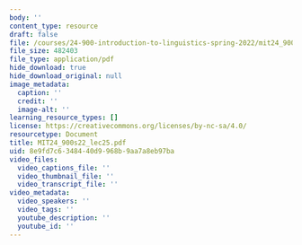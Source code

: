 ```yaml
---
body: ''
content_type: resource
draft: false
file: /courses/24-900-introduction-to-linguistics-spring-2022/mit24_900s22_lec25.pdf
file_size: 482403
file_type: application/pdf
hide_download: true
hide_download_original: null
image_metadata:
  caption: ''
  credit: ''
  image-alt: ''
learning_resource_types: []
license: https://creativecommons.org/licenses/by-nc-sa/4.0/
resourcetype: Document
title: MIT24_900s22_lec25.pdf
uid: 8e9fd7c6-3484-40d9-968b-9aa7a8eb97ba
video_files:
  video_captions_file: ''
  video_thumbnail_file: ''
  video_transcript_file: ''
video_metadata:
  video_speakers: ''
  video_tags: ''
  youtube_description: ''
  youtube_id: ''
---
```


